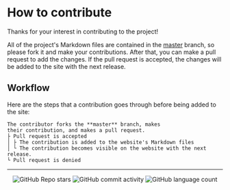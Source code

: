 # How to contribute

Thanks for your interest in contributing to the project!

All of the project's Markdown files are contained in the [master](https://github.com/frogweezer/formatting) branch, so please fork it and make your contributions. After that, you can make a pull request to add the changes. If the pull request is accepted, the changes will be added to the site with the next release.

## Workflow

Here are the steps that a contribution goes through before being added to the site:

```
The contributor forks the **master** branch, makes
their contribution, and makes a pull request.
├ Pull request is accepted
│ ├ The contribution is added to the website's Markdown files
│ └ The contribution becomes visible on the website with the next release.
└ Pull request is denied
```


<!-- Footer -->

---

<p align="center">
  <img alt="GitHub Repo stars" src="https://img.shields.io/github/stars/frogweezer/formatting?style=for-the-badge">
  <img alt="GitHub commit activity" src="https://img.shields.io/github/commit-activity/m/frogweezer/formatting?style=for-the-badge">
  <img alt="GitHub language count" src="https://img.shields.io/github/languages/count/frogweezer/formatting?style=for-the-badge">
</p>
